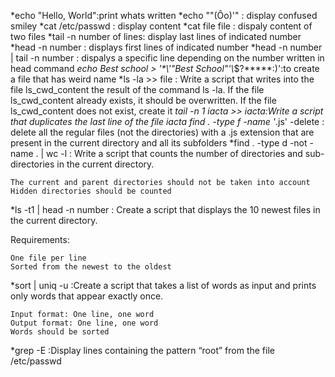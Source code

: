 *echo "Hello, World":print whats written
*echo "\"(Ôo)'" : display confused smiley
*cat /etc/passwd : display content
*cat file file : dispaly content of two files
*tail -n number of lines: display last lines of indicated number
*head -n number : displays first lines of indicated number
*head -n number | tail -n number : dispalys a specific line depending on the number written in head command
*echo Best school > '\*\\'"Best School"\'\\*$\?\*\*\*\*\*:)':to create a file that has weird name
*ls -la >> file : Write a script that writes into the file ls_cwd_content the result of the command ls -la. If the file ls_cwd_content already exists, it should be overwritten. If the file ls_cwd_content does not exist, create it
*tail -n 1 iacta >> iacta:Write a script that duplicates the last line of the file iacta
find . -type f -name '*.js' -delete : delete all the regular files (not the directories) with a .js extension that are present in the current directory and all its subfolders
*find . -type d -not -name . | wc -l : Write a script that counts the number of directories and sub-directories in the current directory.

    The current and parent directories should not be taken into account
    Hidden directories should be counted
*ls -t1 | head -n number : Create a script that displays the 10 newest files in the current directory.

Requirements:

    One file per line
    Sorted from the newest to the oldest
*sort | uniq -u :Create a script that takes a list of words as input and prints only words that appear exactly once.

    Input format: One line, one word
    Output format: One line, one word
    Words should be sorted
*grep -E :Display lines containing the pattern “root” from the file /etc/passwd
 
